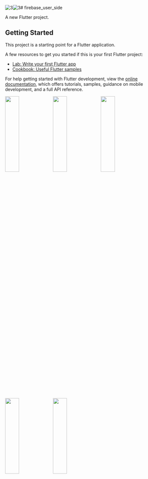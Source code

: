 ![3](https://github.com/parthflutter/firebase_user_side/assets/116251590/61e4a1e5-65fb-4a6e-8cc0-7a663c461295)![3](https://github.com/parthflutter/firebase_user_side/assets/116251590/11dab31e-39af-4ce5-a0ee-eced4280b6ac)# firebase_user_side

A new Flutter project.

## Getting Started

This project is a starting point for a Flutter application.

A few resources to get you started if this is your first Flutter project:

- [Lab: Write your first Flutter app](https://docs.flutter.dev/get-started/codelab)
- [Cookbook: Useful Flutter samples](https://docs.flutter.dev/cookbook)

For help getting started with Flutter development, view the
[online documentation](https://docs.flutter.dev/), which offers tutorials,
samples, guidance on mobile development, and a full API reference.

<p>
  <img src="https://github.com/parthflutter/firebase_user_side/assets/116251590/ed0bc27f-a987-402a-bf7a-56d4d040531c
" height=25% width=30%>
  <img src="https://github.com/parthflutter/firebase_user_side/assets/116251590/643cfcc3-f725-44a0-a4a2-092c27ab77e6
" height=25% width=30%>
<img src="https://github.com/parthflutter/firebase_user_side/assets/116251590/8ca1137e-20cd-40e3-a632-844ed733b970
" height=25% width=30%>
<img src="https://github.com/parthflutter/firebase_user_side/assets/116251590/652d36b4-bf3d-463f-a0c7-77db628e0a9d
" height=25% width=30%>
<img src="https://github.com/parthflutter/firebase_user_side/assets/116251590/565910db-29bb-4abf-a11c-609507cfca5a
" height=25% width=30%>





</p>

